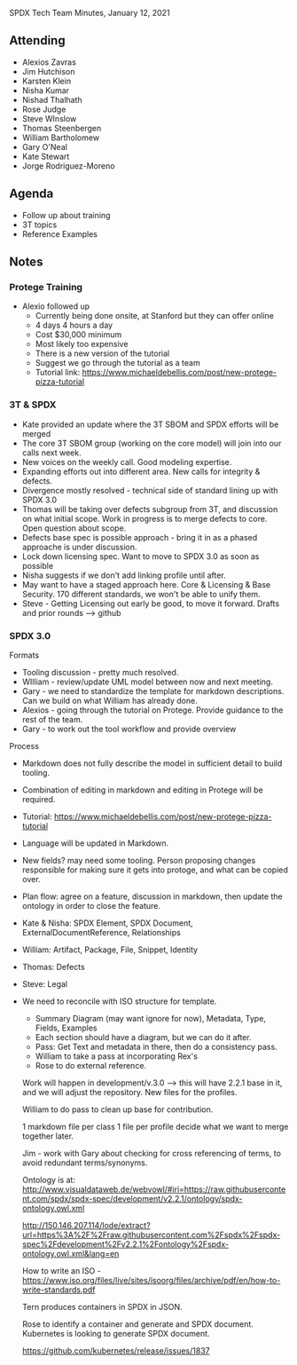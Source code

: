 SPDX Tech Team Minutes, January 12, 2021

## Attending
* Alexios Zavras
* Jim Hutchison
* Karsten Klein
* Nisha Kumar
* Nishad Thalhath
* Rose Judge
* Steve WInslow
* Thomas Steenbergen
* William Bartholomew
* Gary O'Neal
* Kate Stewart
* Jorge Rodriguez-Moreno

## Agenda
- Follow up about training
- 3T topics
- Reference Examples

## Notes

### Protege Training
- Alexio followed up
  - Currently being done onsite, at Stanford but they can offer online
  - 4 days 4 hours a day
  - Cost $30,000 minimum
  - Most likely too expensive
  - There is a new version of the tutorial
  - Suggest we go through the tutorial as a team
  - Tutorial link: https://www.michaeldebellis.com/post/new-protege-pizza-tutorial

### 3T & SPDX
- Kate provided an update where the 3T SBOM and SPDX efforts will be merged
- The core 3T SBOM group (working on the core model) will join into our calls next week.
- New voices on the weekly call.    Good modeling expertise.
- Expanding efforts out into different area.    New calls for integrity & defects.
- Divergence mostly resolved - technical side of standard lining up with SPDX 3.0
- Thomas will be taking over defects subgroup from 3T,  and discussion on what initial scope.   Work in progress is to merge defects to core.   Open question about scope.
- Defects base spec is possible approach - bring it in as a phased approache is under discussion.
- Lock down licensing spec.   Want to move to SPDX 3.0 as soon as possible
- Nisha suggests if we don't add linking profile until after. 
- May want to have a staged approach here.     Core & Licensing & Base Security.    170 different standards, we won't be able to unify them.
- Steve - Getting Licensing out early be good, to move it forward.    Drafts and prior rounds --> github

###  SPDX 3.0

Formats
- Tooling discussion - pretty much resolved. 
- WIlliam  - review/update UML model between now and next meeting.
- Gary - we need to standardize the template for markdown descriptions.  Can we build on what William has already done. 
- Alexios - going through the tutorial on Protege.   Provide guidance to the rest of the team.
- Gary - to work out the tool workflow and provide overview

Process
- Markdown does not fully describe the model in sufficient detail to build tooling. 
- Combination of editing in markdown and editing in Protege will be required.   
- Tutorial:  https://www.michaeldebellis.com/post/new-protege-pizza-tutorial 
- Language will be updated in Markdown.
- New fields?   may need some tooling.    Person proposing changes responsible for making sure it gets into protoge, and what can be copied over.
- Plan flow:  agree on a feature, discussion in markdown, then update the ontology in order to close the feature.

- Kate & Nisha: SPDX Element, SPDX Document, ExternalDocumentReference, Relationships
- William:  Artifact, Package, File, Snippet, Identity
- Thomas:  Defects
- Steve:  Legal

- We need to reconcile with ISO structure for template.
   - Summary Diagram (may want ignore for now), Metadata, Type, Fields, Examples
   - Each section should have a diagram, but we can do it after.
   - Pass:  Get Text and metadata in there,  then do a consistency pass. 
   - William to take a pass at incorporating Rex's 
   - Rose to do external reference.
   
   
   Work will happen in development/v.3.0 --> this will have 2.2.1 base in it, and we will adjust the repository. 
   New files for the profiles.
   
   William to do pass to clean up base for contribution.
   
   1 markdown file per class
   1 file per profile
   decide what we want to merge together later. 
   
   Jim - work with Gary about checking for cross referencing of terms, to avoid redundant terms/synonyms.
   
   Ontology is at: http://www.visualdataweb.de/webvowl/#iri=https://raw.githubusercontent.com/spdx/spdx-spec/development/v2.2.1/ontology/spdx-ontology.owl.xml
   
   http://150.146.207.114/lode/extract?url=https%3A%2F%2Fraw.githubusercontent.com%2Fspdx%2Fspdx-spec%2Fdevelopment%2Fv2.2.1%2Fontology%2Fspdx-ontology.owl.xml&lang=en
   
   How to write an ISO -  https://www.iso.org/files/live/sites/isoorg/files/archive/pdf/en/how-to-write-standards.pdf
   
   Tern produces containers in SPDX in JSON.
   
   Rose to identify a container and generate and SPDX document.
   Kubernetes is looking to generate SPDX document.
   
   https://github.com/kubernetes/release/issues/1837
